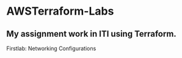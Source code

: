# AWSTerraform-Labs
## My assignment work in ITI using Terraform.

Firstlab: Networking Configurations
